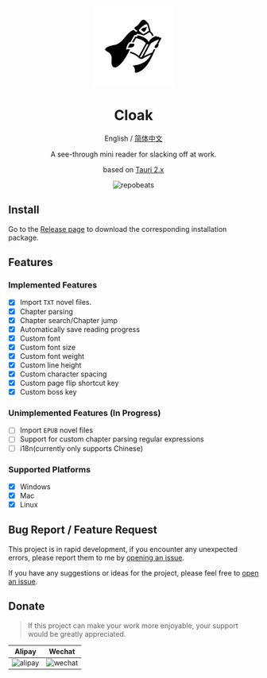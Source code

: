 <div align="center">
  <img src="./public/logo.png" width="160" alt="icon"/>

  <h1 align="center">Cloak</h1>

  English / [简体中文](./README_CN.md)

  A see-through mini reader for slacking off at work.

  based on [Tauri 2.x](https://github.com/tauri-apps/tauri)

  ![repobeats](https://repobeats.axiom.co/api/embed/d02bba2d34b3b88d610c307249c5203800a251eb.svg)
</div>

## Install

Go to the [Release page](https://github.com/Xav1erSue/cloak/releases) to download the corresponding installation package.

## Features

### Implemented Features

- [x] Import `TXT` novel files.
- [x] Chapter parsing
- [x] Chapter search/Chapter jump
- [x] Automatically save reading progress
- [x] Custom font
- [x] Custom font size
- [x] Custom font weight
- [x] Custom line height
- [x] Custom character spacing
- [x] Custom page flip shortcut key
- [x] Custom boss key

### Unimplemented Features (In Progress)

- [ ] Import `EPUB` novel files
- [ ] Support for custom chapter parsing regular expressions
- [ ] i18n(currently only supports Chinese)

### Supported Platforms

- [x] Windows
- [x] Mac
- [x] Linux

## Bug Report / Feature Request

This project is in rapid development, if you encounter any unexpected errors, please report them to me by [opening an issue](https://github.com/Xav1erSue/cloak/issues).

If you have any suggestions or ideas for the project, please feel free to [open an issue](https://github.com/Xav1erSue/cloak/issues).

## Donate

> If this project can make your work more enjoyable, your support would be greatly appreciated.

| Alipay | Wechat |
| :---: | :---: |
| <img src="./public/alipay.jpg" width="200" alt="alipay"/> | <img src="./public/wechat.jpg" width="200" alt="wechat"/> |
